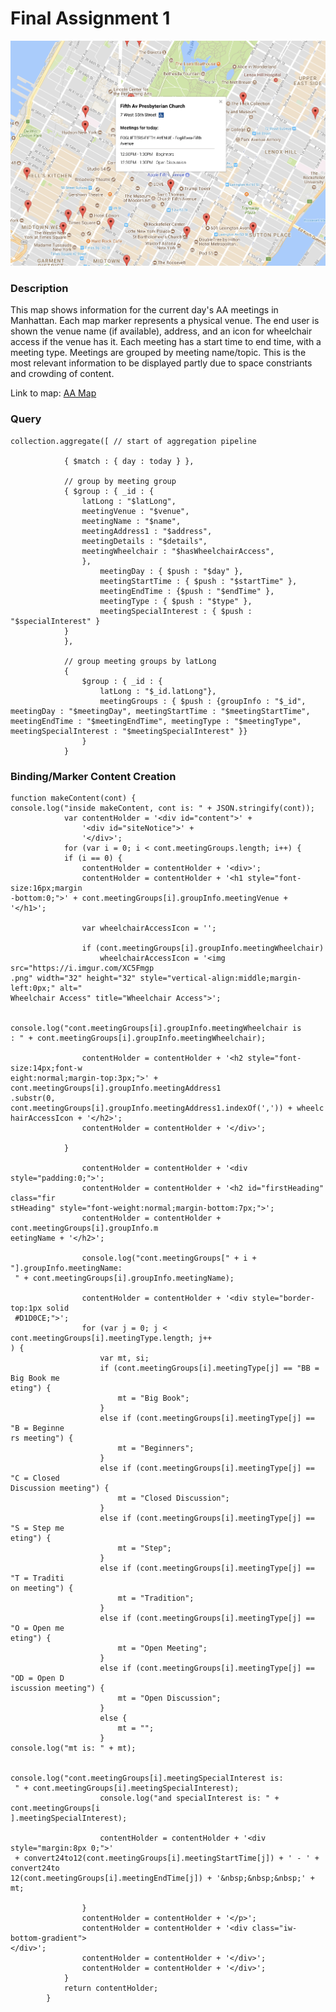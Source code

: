 # Final Assignment 1

![alt text](https://raw.githubusercontent.com/noalarms/data-structures/master/final1/map.png "AA map")

### Description
This map shows information for the current day's AA meetings in Manhattan.  Each map marker represents a physical venue. The end user is shown the venue name (if available), address, and an icon for wheelchair access if the venue has it.  Each meeting has a start time to end time, with a meeting type. Meetings are grouped by meeting name/topic. This is the most relevant information to be displayed partly due to space constriants and crowding of content.  

Link to map: [AA Map](http://ec2-54-165-90-63.compute-1.amazonaws.com:3000/aa)

### Query
	collection.aggregate([ // start of aggregation pipeline
	        
	            { $match : { day : today } },

	            // group by meeting group
	            { $group : { _id : {
	                latLong : "$latLong",
	                meetingVenue : "$venue",
	                meetingName : "$name",
	                meetingAddress1 : "$address",
	                meetingDetails : "$details",
	                meetingWheelchair : "$hasWheelchairAccess",
	                },
	                    meetingDay : { $push : "$day" },
	                    meetingStartTime : { $push : "$startTime" },
	                    meetingEndTime : {$push : "$endTime" }, 
	                    meetingType : { $push : "$type" },
	                    meetingSpecialInterest : { $push : "$specialInterest" }
	            }
	            },
	            
	            // group meeting groups by latLong
	            {
	                $group : { _id : { 
	                    latLong : "$_id.latLong"},
	                    meetingGroups : { $push : {groupInfo : "$_id", meetingDay : "$meetingDay", meetingStartTime : "$meetingStartTime", 
	meetingEndTime : "$meetingEndTime", meetingType : "$meetingType", meetingSpecialInterest : "$meetingSpecialInterest" }}
	                }
	            }

### Binding/Marker Content Creation

	function makeContent(cont) {
	console.log("inside makeContent, cont is: " + JSON.stringify(cont));
	            var contentHolder = '<div id="content">' +
	                '<div id="siteNotice">' +
	                '</div>';
	            for (var i = 0; i < cont.meetingGroups.length; i++) {
	            if (i == 0) {
	                contentHolder = contentHolder + '<div>';
	                contentHolder = contentHolder + '<h1 style="font-size:16px;margin
	-bottom:0;">' + cont.meetingGroups[i].groupInfo.meetingVenue + '</h1>';
	                
	                var wheelchairAccessIcon = '';
	                
	                if (cont.meetingGroups[i].groupInfo.meetingWheelchair)
	                    wheelchairAccessIcon = '<img src="https://i.imgur.com/XC5Fmgp
	.png" width="32" height="32" style="vertical-align:middle;margin-left:0px;" alt="
	Wheelchair Access" title="Wheelchair Access">';
	                    
	                console.log("cont.meetingGroups[i].groupInfo.meetingWheelchair is
	: " + cont.meetingGroups[i].groupInfo.meetingWheelchair);
	                
	                contentHolder = contentHolder + '<h2 style="font-size:14px;font-w
	eight:normal;margin-top:3px;">' + cont.meetingGroups[i].groupInfo.meetingAddress1
	.substr(0, cont.meetingGroups[i].groupInfo.meetingAddress1.indexOf(',')) + wheelc
	hairAccessIcon + '</h2>';
	                contentHolder = contentHolder + '</div>';
	           
	            }

	                contentHolder = contentHolder + '<div style="padding:0;">';
	                contentHolder = contentHolder + '<h2 id="firstHeading" class="fir
	stHeading" style="font-weight:normal;margin-bottom:7px;">';
	                contentHolder = contentHolder + cont.meetingGroups[i].groupInfo.m
	eetingName + '</h2>';
	                
	                console.log("cont.meetingGroups[" + i + "].groupInfo.meetingName:
	 " + cont.meetingGroups[i].groupInfo.meetingName);
	                
	                contentHolder = contentHolder + '<div style="border-top:1px solid
	 #D1D0CE;">';
	                for (var j = 0; j < cont.meetingGroups[i].meetingType.length; j++
	) {
	                    var mt, si;
	                    if (cont.meetingGroups[i].meetingType[j] == "BB = Big Book me
	eting") {
	                        mt = "Big Book";
	                    }
	                    else if (cont.meetingGroups[i].meetingType[j] == "B = Beginne
	rs meeting") {
	                        mt = "Beginners";
	                    }
	                    else if (cont.meetingGroups[i].meetingType[j] == "C = Closed 
	Discussion meeting") {
	                        mt = "Closed Discussion";
	                    }
	                    else if (cont.meetingGroups[i].meetingType[j] == "S = Step me
	eting") {
	                        mt = "Step";
	                    }
	                    else if (cont.meetingGroups[i].meetingType[j] == "T = Traditi
	on meeting") {
	                        mt = "Tradition";
	                    }
	                    else if (cont.meetingGroups[i].meetingType[j] == "O = Open me
	eting") {
	                        mt = "Open Meeting";
	                    }
	                    else if (cont.meetingGroups[i].meetingType[j] == "OD = Open D
	iscussion meeting") {
	                        mt = "Open Discussion";
	                    }
	                    else {
	                        mt = "";
	                    }
	console.log("mt is: " + mt);
	                    
	                    console.log("cont.meetingGroups[i].meetingSpecialInterest is:
	 " + cont.meetingGroups[i].meetingSpecialInterest);
	                    console.log("and specialInterest is: " + cont.meetingGroups[i
	].meetingSpecialInterest);
	                        
	                    contentHolder = contentHolder + '<div style="margin:8px 0;">'
	 + convert24to12(cont.meetingGroups[i].meetingStartTime[j]) + ' - ' + convert24to
	12(cont.meetingGroups[i].meetingEndTime[j]) + '&nbsp;&nbsp;&nbsp;' + mt;
	                    
	                }
	                contentHolder = contentHolder + '</p>';
	                contentHolder = contentHolder + '<div class="iw-bottom-gradient">
	</div>';
	                contentHolder = contentHolder + '</div>';
	                contentHolder = contentHolder + '</div>';
	            }
	            return contentHolder;
	        }